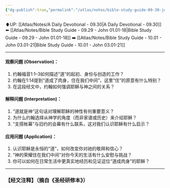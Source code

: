 ```yaml
---
{"dg-publish":true,"permalink":"/atlas/notes/bible-study-guide-09-30-john-02-01-12/"}
---
```


⬆️UP: [[Atlas/Notes/A Daily Devotional - 09.30\|A Daily Devotional - 09.30]]
⬅️ [[Atlas/Notes/Bible Study Guide - 09.29 - John 01.01-18\|Bible Study Guide - 09.29 - John 01.01-18]]
➡️ [[Atlas/Notes/Bible Study Guide - 10.01 - John 03.01-21\|Bible Study Guide - 10.01 - John 03.01-21]] 

---

#### 观察问题 (Observation)：

1. 约翰福音1:1–3如何描述“道”的起初、身份与创造的工作？
2. 约翰在1:14提到“道成了肉身，住在我们中间”，这里“住”的原意有什么特别？
3. 在这段经文中，约翰如何强调耶稣与神之间的关系？

#### 解释问题 (Interpretation)：

1. “道就是神”这句话对理解耶稣的神性有何重要意义？
2. 为什么约翰选择从神学的角度（而非家谱或历史）来介绍耶稣？
3. “支搭帐幕”与旧约的会幕有什么联系，这对我们认识耶稣有什么启示？

#### 应用问题 (Application)：

1. 认识耶稣是永恒的“道”，如何改变你对祂的敬拜和信心？
2. “神的荣耀住在我们中间”对你今天的生活有什么安慰与挑战？
3. 你可以如何在日常生活中更真实地经历和见证这位“道成肉身”的耶稣？

---
### 【经文注释】（摘自《圣经研修本》）

